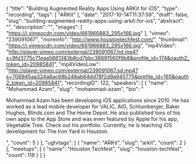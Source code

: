 {
  "title": "Building Augmented Reality Apps Using ARKit for iOS",
  "type": "recording",
  "tags": [
    "ARKit"
  ],
  "date": "2017-10-14T11:37:59",
  "draft": false,
  "slug": "building-augmented-reality-apps-using-arkit-for-ios",
  "abstract": "",
  "description": "",
  "images": [
    "https://i.vimeocdn.com/video/661966883_295x166.jpg"
  ],
  "vimeo": "239091067",
  "moreinfo": "http://www.houstontechfest.com/",
  "thumbnail": "https://i.vimeocdn.com/video/661966883_295x166.jpg",
  "mp4Video": "http://player.vimeo.com/external/239091067.hd.mp4?s=9fd3775c71eaa5861383b8cd7bbc38891560f9b8&profile_id=174&oauth2_token_id=20985841",
  "mp4VideoLow": "http://player.vimeo.com/external/239091067.sd.mp4?s=706945aa324a8ac68b248ab64dd78f2d9a945775&profile_id=165&oauth2_token_id=20985841",
  "recordingID": 122,
  "speakers": [
    {
      "name": "Mohammad Azam",
      "slug": "mohammad-azam",
      "bio": "<p>Mohammad Azam has been developing iOS applications since 2010. He has worked as a lead mobile developer for VALIC, AIG, Schlumberger, Baker Hughes, Blinds.com and The Home Depot. He also published tons of his own apps to the App Store and was even featured by Apple for his app, Vegetable Tree. Check out his portfolio. Currently, he is teaching iOS development for The Iron Yard in Houston.</p>",
      "count": 5
    }
  ],
  "ugtvtags": [
    {
      "name": "ARKit",
      "slug": "arkit",
      "count": 2
    }
  ],
  "meetups": [
    {
      "name": "Houston Techfest",
      "slug": "houston-techfest",
      "count": 118
    }
  ]
}